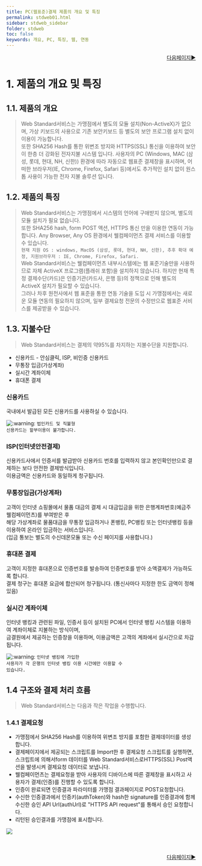 ```yaml
---
title: PC(웹표준)결제 제품의 개요 및 특징
permalink: stdweb01.html
sidebar: stdweb_sidebar
folder: stdweb
toc: false
keywords: 개요, PC, 특징, 웹, 연동
---
```


<div style="display: inline-block; width: 100%;">
  <a style="float:right;" href="/stdweb02.html">다음페이지▶</a>
</div>

# 1. 제품의 개요 및 특징 

## 1.1. 제품의 개요
>Web Standard서비스는 가맹점에서 별도의 모듈 설치(Non-ActiveX)가 없으며, 가상 키보드의 사용으로 기존 보안키보드 등 별도의 보안 프로그램 설치 없이 이용이 가능합니다. <br> 또한 SHA256 Hash를 통한 위변조 방지와 HTTPS(SSL) 통신을 이용하여 보안이 한층 더 강화된 전자지불 시스템 입니다.
>사용자의 PC (Windows, MAC (삼성, 롯데, 현대, NH, 신한)) 환경에 따라 자동으로 웹표준 결제창을 표시하며, 어떠한 브라우저(IE, Chrome, Firefox, Safari 등)에서도 추가적인 설치 없이 원스톱 사용이 가능한 전자 지불 솔루션 입니다.

## 1.2. 제품의 특징
>Web Standard서비스는 가맹점에서 시스템의 언어에 구애받지 않으며, 별도의 모듈 설치가 필요 없습니다. <br>
또한 SHA256 hash, form POST 액션, HTTPS 통신 만을 이용한 연동이 가능합니다. Any Browser, Any OS 환경에서 웰컴페이먼츠 결제 서비스를 이용할 수 있습니다.<br>
`현재 지원 OS : windows, MacOS (삼성, 롯데, 현대, NH, 신한), 추후 확대 예정, 지원브라우저 : IE, Chrome, Firefox, Safari.` <br>
>Web Standard서비스는 웰컴페이먼츠 내부시스템에는 웹 표준기술만을 사용하므로 자체 ActiveX 프로그램(플래쉬 포함)을 설치하지 않습니다. 하지만 현재 특정 결제수단(카드)은 인증기관(카드사, 은행 등)의 정책으로 인해 별도의 ActiveX 설치가 필요할 수 있습니다.<br>
>그러나 차후 원천사에서 웹 표준을 통한 연동 기술을 도입 시 가맹점에서는 새로운 모듈 연동의 필요하지 않으며, 일부 결제요청 전문의 수정만으로 웹표준 서비스를 제공받을 수 있습니다.

## 1.3. 지불수단
>Web Standard서비스는 결제의 약95%를 차지하는 지불수단을 지원합니다.<br>
- 신용카드 - 안심클릭, ISP, 비인증 신용카드
- 무통장 입금(가상계좌)
- 실시간 계좌이체
- 휴대폰 결제

### 신용카드

국내에서 발급된 모든 신용카드를 사용하실 수 있습니다.

<img class="emoji" title=":warning:" alt=":warning:" src="https://github.githubassets.com/images/icons/emoji/unicode/26a0.png"> <code class="language-plaintext highlighter-rouge">법인카드 및 직불형 신용카드는 할부이용이 불가합니다.</code>


### ISP(인터넷안전결제)

신용카드사에서 인증서를 발급받아 신용카드 번호를 입력하지 않고 본인확인만으로 결제하는 보다 안전한 결제방식입니다.<br>
  이용금액은 신용카드와 동일하게 청구됩니다.<br>

### 무통장입금(가상계좌)

고객이 인터넷 쇼핑몰에서 물품 대금의 결제 시 대금입금을 위한 은행계좌번호(예금주 웰컴페이먼츠)를 부여받은 후<br>
해당 가상계좌로 물품대금을 무통장 입금하거나 폰뱅킹, PC뱅킹 또는 인터넷뱅킹 등을 이용하여 온라인 입금하는 서비스입니다.<br>
(입금 통보는 별도의 수신데몬모듈 또는 수신 페이지를 사용합니다.)

### 휴대폰 결제
고객이 지정한 휴대폰으로 인증번호를 발송하여 인증번호를 받아 소액결제가 가능하도록 합니다.<br>
결제 청구는 휴대폰 요금에 합산되어 청구됩니다. (통신사마다 지정한 한도 금액이 정해 있음)

### 실시간 계좌이체
인터넷 뱅킹과 관련된 파일, 인증서 등이 설치된 PC에서 인터넷 뱅킹 시스템을 이용하여 계좌이체로 지불하는 방식이며,<br>
금결원에서 제공하는 인증창을 이용하며, 이용금액은 고객의 계좌에서 실시간으로 차감됩니다.

<img class="emoji" title=":warning:" alt=":warning:" src="https://github.githubassets.com/images/icons/emoji/unicode/26a0.png"> <code class="language-plaintext highlighter-rouge">인터넷 뱅킹에 가입한 사용자가 각 은행의 인터넷 뱅킹 이용 시간에만 이용할 수 있습니다.</code>

## 1.4 구조와 결제 처리 흐름
> Web Standard서비스는 다음과 작은 작업을 수행합니다.


### 1.4.1 결제요청
- 가맹점에서 SHA256 Hash를 이용하여 위변조 방지를 포함한 결제데이터를 생성합니다.
- 결제페이지에서 제공되는 스크립트를 Import한 후 결제요청 스크립트를 실행하면,
  스크립트에 의해서form 데이터를 Web Standard서비스로HTTPS(SSL) Post액션을 발생시켜 결제요청 데이터로 보냅니다.
- 웰컴페이먼츠는 결제요청을 받아 사용자의 디바이스에 따른 결제창을 표시하고 사용자가 결제(인증)를 진행할 수 있도록 합니다.
- 인증이 완료되면 인증결과 파라미터를 가맹점 결과페이지로 POST요청합니다.
- 수신한 인증결과에서 인증키(authToken)와 hash한 signature를 인증결과에 함께
  수신한 승인 API Url(authUrl)로 "HTTPS API request"를 통해서 승인 요청합니다.
- 리턴된 승인결과를 가맹점에 표시합니다.

<img src="../images/stdweb/img03.png">

<div style="display: inline-block; width: 100%; margin-top: 50px;">
  <a style="float:right;" href="/stdweb02.html">다음페이지▶</a>
</div>